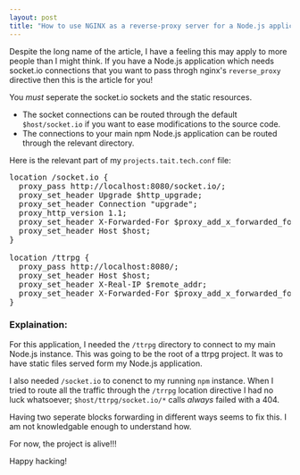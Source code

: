 ```yaml
---
layout: post
title: "How to use NGINX as a reverse-proxy server for a Node.js application using socket.io"
---
```

Despite the long name of the article, I have a feeling this may apply to more people than I might think.
If you have a Node.js application which needs socket.io connections that you want to pass throgh nginx's `reverse_proxy` directive then this is the article for you!

You *must* seperate the socket.io sockets and the static resources.

* The socket connections can be routed through the default `$host/socket.io` if you want to ease modifications to the source code.
* The connections to your main npm Node.js application can be routed through the relevant directory.

Here is the relevant part of my `projects.tait.tech.conf` file:

<pre class="terminal">
location /socket.io {
  proxy_pass http://localhost:8080/socket.io/;
  proxy_set_header Upgrade $http_upgrade;
  proxy_set_header Connection "upgrade";
  proxy_http_version 1.1;
  proxy_set_header X-Forwarded-For $proxy_add_x_forwarded_for;
  proxy_set_header Host $host;
}

location /ttrpg {
  proxy_pass http://localhost:8080/;
  proxy_set_header Host $host;
  proxy_set_header X-Real-IP $remote_addr;
  proxy_set_header X-Forwarded-For $proxy_add_x_forwarded_for;
}
</pre>

### Explaination:

For this application,
I needed the `/ttrpg` directory to connect to my main Node.js instance. This was going to be the root of a ttrpg project.
It was to have static files served form my Node.js application.

I also needed `/socket.io` to conenct to my running `npm` instance.
When I tried to route all the traffic through the `/trrpg` location directive
I had no luck whatsoever;
`$host/ttrpg/socket.io/*` calls *always* failed with a 404.

Having two seperate blocks forwarding in different ways seems to fix this.
I am not knowledgable enough to understand how.

For now, the project is alive!!!

Happy hacking!


